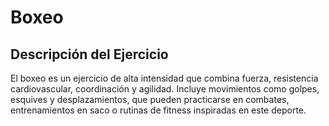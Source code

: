 # Boxeo

## Descripción del Ejercicio
El boxeo es un ejercicio de alta intensidad que combina fuerza, resistencia cardiovascular, coordinación y agilidad. Incluye movimientos como golpes, esquives y desplazamientos, que pueden practicarse en combates, entrenamientos en saco o rutinas de fitness inspiradas en este deporte.

